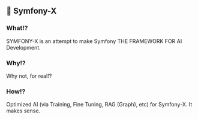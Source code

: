 ## 🧙 Symfony-X

### What!?

SYMFONY-X is an attempt to make Symfony THE FRAMEWORK FOR AI Development.

### Why!?

Why not, for real!?

### How!?

Optimized AI (via Training, Fine Tuning, RAG (Graph), etc) for Symfony-X. It makes sense.
<!--

**Here are some ideas to get you started:**

🙋‍♀️ A short introduction - what is your organization all about?
🌈 Contribution guidelines - how can the community get involved?
👩‍💻 Useful resources - where can the community find your docs? Is there anything else the community should know?
🍿 Fun facts - what does your team eat for breakfast?
🧙 Remember, you can do mighty things with the power of [Markdown](https://docs.github.com/github/writing-on-github/getting-started-with-writing-and-formatting-on-github/basic-writing-and-formatting-syntax)
-->
